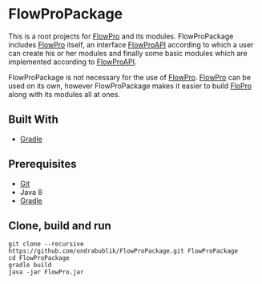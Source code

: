 # FlowProPackage
This is a root projects for [FlowPro](https://github.com/ondrabublik/FlowPro) and its modules. FlowProPackage includes [FlowPro](https://github.com/ondrabublik/FlowPro) itself, an interface [FlowProAPI](https://github.com/ondrabublik/FlowProAPI) according to which a user can create his or her modules and finally some basic modules which are implemented according to [FlowProAPI](https://github.com/ondrabublik/FlowProAPI).

FlowProPackage is not necessary for the use of [FlowPro](https://github.com/ondrabublik/FlowPro). [FlowPro](https://github.com/ondrabublik/FlowPro) can be used on its own, however FlowProPackage makes it easier to build [FloPro](https://github.com/ondrabublik/FlowPro) along with its modules all at ones.

## Built With
* [Gradle](https://gradle.org/)

## Prerequisites
* [Git](https://git-scm.com/)  
* Java 8  
* [Gradle](https://gradle.org/)

## Clone, build and run
```
git clone --recursive https://github.com/ondrabublik/FlowProPackage.git FlowProPackage
cd FlowProPackage
gradle build
java -jar FlowPro.jar
```
